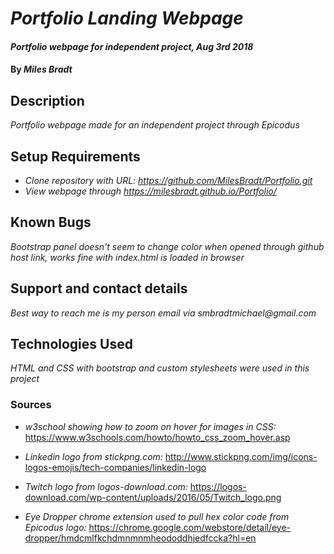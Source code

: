 # _Portfolio Landing Webpage_

#### _Portfolio webpage for independent project, Aug 3rd 2018_

#### By _**Miles Bradt**_

## Description

_Portfolio webpage made for an independent project through Epicodus_

## Setup Requirements

* _Clone repository with URL: https://github.com/MilesBradt/Portfolio.git_
* _View webpage through https://milesbradt.github.io/Portfolio/_

## Known Bugs

_Bootstrap panel doesn't seem to change color when opened through github host link, works fine with index.html is loaded in browser_

## Support and contact details

_Best way to reach me is my person email via smbradtmichael@gmail.com_

## Technologies Used

_HTML and CSS with bootstrap and custom stylesheets were used in this project_

### Sources

* _w3school showing how to zoom on hover for images in CSS:_ https://www.w3schools.com/howto/howto_css_zoom_hover.asp

* _Linkedin logo from stickpng.com:_ http://www.stickpng.com/img/icons-logos-emojis/tech-companies/linkedin-logo

* _Twitch logo from logos-download.com:_ https://logos-download.com/wp-content/uploads/2016/05/Twitch_logo.png

* _Eye Dropper chrome extension used to pull hex color code from Epicodus logo:_ https://chrome.google.com/webstore/detail/eye-dropper/hmdcmlfkchdmnmnmheododdhjedfccka?hl=en

